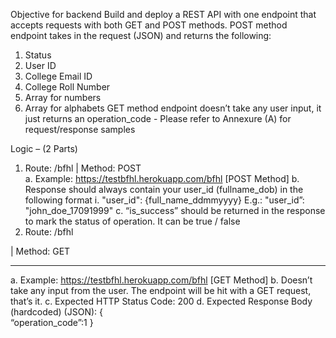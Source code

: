 Objective for backend
Build and deploy a REST API with one endpoint that accepts requests with both GET and POST methods. 
POST method endpoint takes in the request (JSON) and returns the following: 
1. Status 
2. User ID 
3. College Email ID 
4. College Roll Number 
5. Array for numbers 
6. Array for alphabets 
GET method endpoint doesn’t take any user input, it just returns an operation_code - 
Please refer to Annexure (A) for request/response samples 

Logic – (2 Parts) 
1. Route: /bfhl 
| Method: POST  
a. Example: https://testbfhl.herokuapp.com/bfhl [POST Method] 
b. Response should always contain your user_id (fullname_dob) in the following format 
i. 
"user_id": {full_name_ddmmyyyy} 
E.g.:  "user_id”:  "john_doe_17091999" 
c. “is_success” should be returned in the response to mark the status of operation. It can 
be true / false
2. Route: /bfhl  
 
| Method: GET 
______________________ 
a. Example: https://testbfhl.herokuapp.com/bfhl [GET Method] 
b. Doesn’t take any input from the user. The endpoint will be hit with a GET request, that’s 
it. 
c. 
Expected HTTP Status Code: 200 
d. Expected Response Body (hardcoded) (JSON): 
{  
“operation_code”:1 
}

